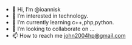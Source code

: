 - 👋 Hi, I’m @ioannisk
- 👀 I’m interested in technology.
- 🌱 I’m currently learning c++,php,python.
- 💞️ I’m looking to collaborate on ...
- 📫 How to reach me john2004hp@gmail.com

<!---
ioanniskwn/ioanniskwn is a ✨ special ✨ repository because its `README.md` (this file) appears on your GitHub profile.
You can click the Preview link to take a look at your changes.
--->

